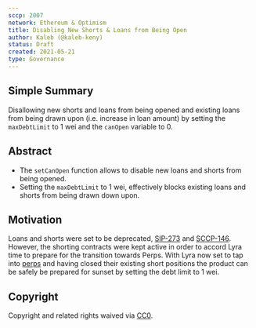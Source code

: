 ```yaml
---
sccp: 2007
network: Ethereum & Optimism
title: Disabling New Shorts & Loans from Being Open
author: Kaleb (@kaleb-keny)
status: Draft
created: 2021-05-21
type: Governance
---
```


## Simple Summary

<!--"If you can't explain it simply, you don't understand it well enough." Provide a simplified and layman-accessible explanation of the SCCP.-->

Disallowing new shorts and loans from being opened and existing loans from being drawn upon (i.e. increase in loan amount) by setting the `maxDebtLimit` to 1 wei and the `canOpen` variable to 0.

## Abstract

<!--A short (~200 word) description of the variable change proposed.-->

- The `setCanOpen` function allows to disable new loans and shorts from being opened.
- Setting the `maxDebtLimit` to 1 wei, effectively blocks existing loans and shorts from being drawn down upon.


## Motivation

<!--The motivation is critical for SCCPs that want to update variables within Synthetix. It should clearly explain why the existing variable is not incentive aligned. SCCP submissions without sufficient motivation may be rejected outright.-->

Loans and shorts were set to be deprecated, [SIP-273](https://sips.synthetix.io/sccp/sccp-273/) and [SCCP-146](https://sips.synthetix.io/sccp/sccp-146/). However, the shorting contracts were kept active in order to accord Lyra time to prepare for the transition towards Perps. With Lyra now set to tap into [perps](https://snapshot.org/#/lyra.eth/proposal/0x89bc59e634a54d75fb56710bd2804dc19acd707655700fee11ebf899f54d92bb) and having closed their existing short positions the product can be safely be prepared for sunset by setting the debt limit to 1 wei.

## Copyright

Copyright and related rights waived via [CC0](https://creativecommons.org/publicdomain/zero/1.0/).

